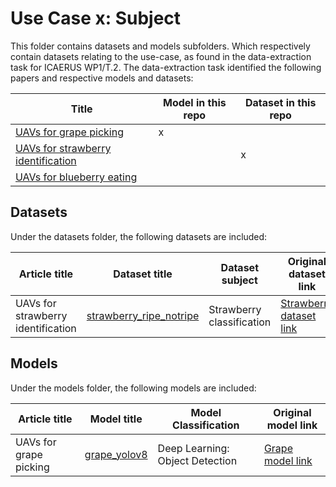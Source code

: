 # Use Case x: Subject

This folder contains datasets and models subfolders. Which respectively contain datasets relating to the use-case, as found in the data-extraction task for ICAERUS WP1/T.2.
The data-extraction task identified the following papers and respective models and datasets:

| Title | Model in this repo | Dataset in this repo |
| ----- | ----- | -----| 
| [UAVs for grape picking](https://www.sciencedirect.com/) | x | |
| [UAVs for strawberry identification](https://www.sciencedirect.com/) |  | x |
| [UAVs for blueberry eating](https://ieee-explore.com) | | | 
## Datasets

Under the datasets folder, the following datasets are included:

| Article title | Dataset title | Dataset subject | Original dataset link | 
| ----- | ----- | ----- | ----- |
| UAVs for strawberry identification |  [strawberry_ripe_notripe](https://github.com/ICAERUS-EU/ddal/UCx/datasets/example_strawberry.md) | Strawberry classification | [Strawberry dataset link]((https://cdn.britannica.com/22/75922-050-D3982BD0/flowers-fruits-garden-strawberry-plant-species.jpg))


## Models

Under the models folder, the following models are included:

| Article title | Model title | Model Classification | Original model link |
| ----- | ----- | ----- | ----- |
| UAVs for grape picking | [grape_yolov8](https://github.com/ICAERUS-EU/ddal/UCx/datasets/example_grape.md) | Deep Learning: Object Detection | [Grape model link]((https://docs.ultralytics.com/tasks/detection/))
